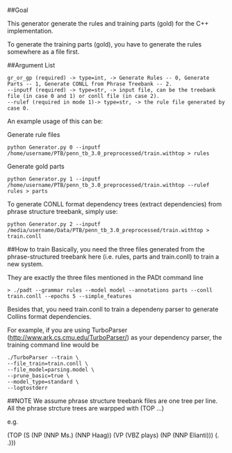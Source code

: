 ##Goal

This generator generate the rules and training parts (gold) for the C++ implementation.

To generate the training parts (gold), you have to generate the rules somewhere as a file first.


##Argument List

```
gr_or_gp (required) -> type=int, -> Generate Rules -- 0, Generate Parts -- 1, Generate CONLL from Phrase Treebank -- 2.
--inputf (required) -> type=str, -> input file, can be the treebank file (in case 0 and 1) or conll file (in case 2).
--rulef (required in mode 1)-> type=str, -> the rule file generated by case 0.
```

An example usage of this can be:

Generate rule files
```
python Generator.py 0 --inputf /home/username/PTB/penn_tb_3.0_preprocessed/train.withtop > rules
```

Generate gold parts
```
python Generator.py 1 --inputf /home/username/PTB/penn_tb_3.0_preprocessed/train.withtop --rulef rules > parts
```

To generate CONLL format dependency trees (extract dependencies) from phrase structure treebank, simply use:
```
python Generator.py 2 --inputf /media/username/Data/PTB/penn_tb_3.0_preprocessed/train.withtop > train.conll
```

##How to train
Basically, you need the three files generated from the phrase-structured treebank here (i.e. rules, parts and train.conll)
to train a new system.

They are exactly the three files mentioned in the PADt command line
```
> ./padt --grammar rules --model model --annotations parts --conll train.conll --epochs 5 --simple_features
```

Besides that, you need train.conll to train a dependeny parser to generate Collins format dependencies.

For example, if you are using TurboParser (http://www.ark.cs.cmu.edu/TurboParser/) as your dependency parser, the training command line would be
```
./TurboParser --train \
--file_train=train.conll \
--file_model=parsing.model \
--prune_basic=true \
--model_type=standard \
--logtostderr
``` 

##NOTE
We assume phrase structure treebank files are one tree per line. All the phrase strcture trees are warpped with (TOP ...)

e.g.

(TOP (S (NP (NNP Ms.) (NNP Haag)) (VP (VBZ plays) (NP (NNP Elianti))) (. .)))

